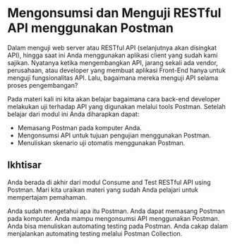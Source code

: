 # Mengonsumsi dan Menguji RESTful API menggunakan Postman

Dalam menguji web server atau RESTful API (selanjutnya akan disingkat API), hingga saat ini Anda menggunakan aplikasi client yang sudah kami sajikan. Nyatanya ketika mengembangkan API, jarang sekali ada vendor, perusahaan, atau developer yang membuat aplikasi Front-End hanya untuk menguji fungsionalitas API. Lalu, bagaimana mereka menguji API selama proses pengembangan?

Pada materi kali ini kita akan belajar bagaimana cara back-end developer melakukan uji terhadap API yang digunakan melalui tools Postman. Setelah belajar dari modul ini Anda diharapkan dapat:

- Memasang Postman pada komputer Anda.
- Mengonsumsi API untuk tujuan pengujian menggunakan Postman.
- Menuliskan skenario uji otomatis menggunakan Postman.

## Ikhtisar

Anda berada di akhir dari modul Consume and Test RESTful API using Postman. Mari kita uraikan materi yang sudah Anda pelajari untuk mempertajam pemahaman.

Anda sudah mengetahui apa itu Postman.
Anda dapat memasang Postman pada komputer.
Anda mampu mengonsumsi API menggunakan Postman.
Anda bisa menuliskan automating testing pada Postman.
Anda cakap dalam menjalankan automating testing melalui Postman Collection.
